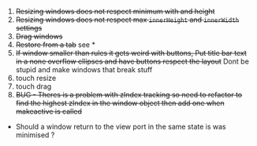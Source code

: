 1) ~~Resizing windows does not respect minimum with and height~~
2) ~~Resizing windows does not respect max `innerHeight` and `innerWidth` settings~~
3) ~~Drag windows~~
4) ~~Restore from a tab~~ see *
5) ~~If window smaller than rules it gets weird with buttons, Put title bar text in a none overflow ellipses and have buttons respect the layout~~ Dont be stupid and make windows that break stuff
6) touch resize
7) touch drag
8) ~~BUG - Theres is a problem with zIndex tracking so need to refactor to find the highest zIndex in the window object then add one when makeactive is called~~

* Should a window return to the view port in the same state is was minimised ?
